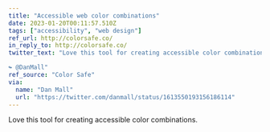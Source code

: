 ```yaml
---
title: "Accessible web color combinations"
date: 2023-01-20T00:11:57.510Z
tags: ["accessibility", "web design"]
ref_url: http://colorsafe.co/
in_reply_to: http://colorsafe.co/
twitter_text: "Love this tool for creating accessible color combinations.

↬ @DanMall"
ref_source: "Color Safe"
via:
  name: "Dan Mall"
  url: "https://twitter.com/danmall/status/1613550193156186114"
---
```


Love this tool for creating accessible color combinations.
